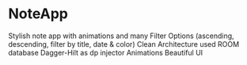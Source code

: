 # NoteApp
Stylish note app with animations and many Filter Options (ascending, descending, filter by title, date & color)
Clean Architecture used
ROOM database
Dagger-Hilt as dp injector
Animations
Beautiful UI
